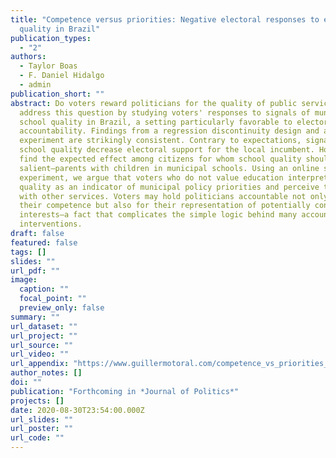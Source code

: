 ```yaml
---
title: "Competence versus priorities: Negative electoral responses to education
  quality in Brazil"
publication_types:
  - "2"
authors:
  - Taylor Boas
  - F. Daniel Hidalgo
  - admin
publication_short: ""
abstract: Do voters reward politicians for the quality of public services? We
  address this question by studying voters' responses to signals of municipal
  school quality in Brazil, a setting particularly favorable to electoral
  accountability. Findings from a regression discontinuity design and a field
  experiment are strikingly consistent. Contrary to expectations, signals of
  school quality decrease electoral support for the local incumbent. However, we
  find the expected effect among citizens for whom school quality should be most
  salient—parents with children in municipal schools. Using an online survey
  experiment, we argue that voters who do not value education interpret school
  quality as an indicator of municipal policy priorities and perceive trade-offs
  with other services. Voters may hold politicians accountable not only for
  their competence but also for their representation of potentially conflicting
  interests—a fact that complicates the simple logic behind many accountability
  interventions.
draft: false
featured: false
tags: []
slides: ""
url_pdf: ""
image:
  caption: ""
  focal_point: ""
  preview_only: false
summary: ""
url_dataset: ""
url_project: ""
url_source: ""
url_video: ""
url_appendix: "https://www.guillermotoral.com/competence_vs_priorities_appendix.pdf"
author_notes: []
doi: ""
publication: "Forthcoming in *Journal of Politics*"
projects: []
date: 2020-08-30T23:54:00.000Z
url_slides: ""
url_poster: ""
url_code: ""
---
```

